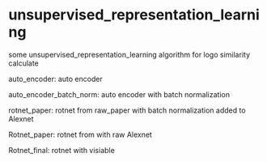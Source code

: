 # unsupervised_representation_learning
some unsupervised_representation_learning algorithm for logo similarity calculate

auto_encoder: auto encoder

auto_encoder_batch_norm: auto encoder with batch normalization
  
rotnet_paper: rotnet from raw_paper with batch normalization added to Alexnet

Rotnet_paper: rotnet from with raw Alexnet
  
Rotnet_final: rotnet with visiable
